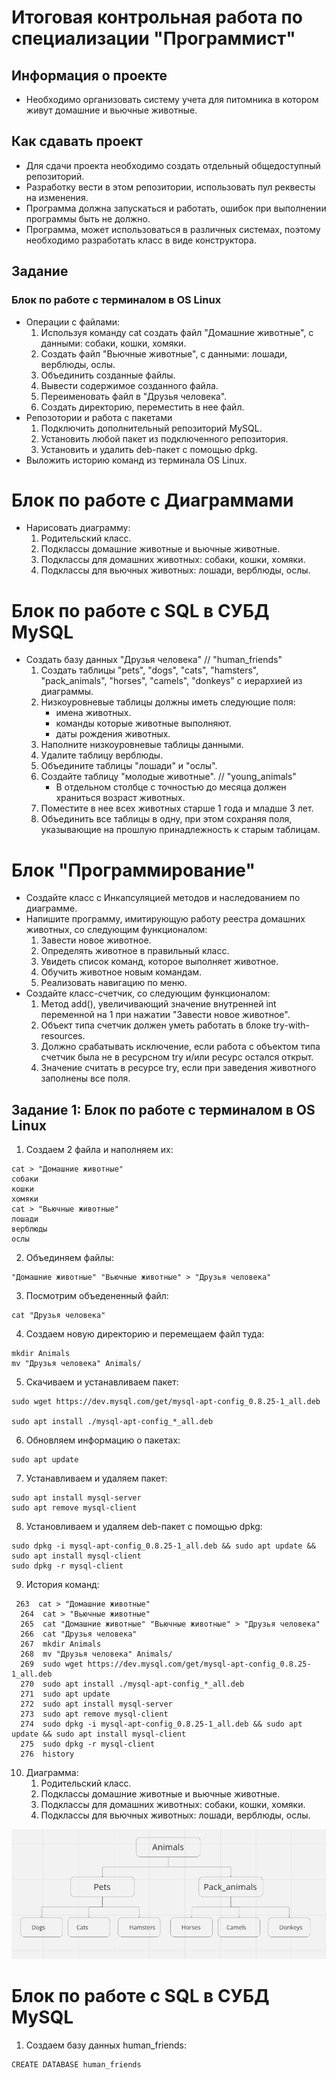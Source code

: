 # Итоговая контрольная работа по специализации "Программист"

## Информация о проекте
- Необходимо организовать систему учета для питомника в котором живут домашние и вьючные животные.

## Как сдавать проект
- Для сдачи проекта необходимо создать отдельный общедоступный репозиторий.
- Разработку вести в этом репозитории, использовать пул реквесты на изменения.
- Программа должна запускаться и работать, ошибок при выполнении программы быть не должно.
- Программа, может использоваться в различных системах, поэтому необходимо разработать класс в виде конструктора.

## Задание
### Блок по работе с терминалом в OS Linux
- Операции с файлами:
    1. Используя команду cat создать файл "Домашние животные", с данными: собаки, кошки, хомяки.
    2. Создать файл "Вьючные животные", с данными: лошади, верблюды, ослы.
    3. Объединить созданные файлы.
    4. Вывести содержимое созданного файла.
    5. Переименовать файл в "Друзья человека".
    6. Создать директорию, переместить в нее файл.
- Репозотории и работа с пакетами
    1. Подключить дополнительный репозиторий MySQL.
    2. Установить любой пакет из подключенного репозитория.
    3. Установить и удалить deb-пакет с помощью dpkg.
- Выложить историю команд из терминала OS Linux.

# Блок по работе с Диаграммами
- Нарисовать диаграмму:
    1. Родительский класс.
    2. Подклассы домашние животные и вьючные животные.
    3. Подклассы для домашних животных: собаки, кошки, хомяки.
    4. Подклассы для вьючных животных: лошади, верблюды, ослы.

# Блок по работе с SQL в СУБД MySQL
- Создать базу данных "Друзья человека" // "human_friends"
    1. Создать таблицы "pets", "dogs", "cats", "hamsters", "pack_animals", "horses", "camels", "donkeys" с иерархией из диаграммы.
    2. Низкоуровневые таблицы должны иметь следующие поля:
        - имена животных.
        - команды которые животные выполняют.
        - даты рождения животных.
    3. Наполните низкоуровневые таблицы данными.
    4. Удалите таблицу верблюды.
    5. Объедините таблицы "лошади" и "ослы".
    6. Создайте таблицу "молодые животные". // "young_animals"
        - В отдельном столбце с точностью до месяца должен храниться возраст животных.
    7. Поместите в нее всех животных старше 1 года и младше 3 лет.
    8. Объединить все таблицы в одну, при этом сохраняя поля, указывающие на прошлую принадлежность к старым таблицам.

# Блок "Программирование"
- Создайте класс с Инкапсуляцией методов и наследованием по диаграмме.
- Напишите программу, имитирующую работу реестра домашних животных, со следующим функционалом:
    1. Завести новое животное.
    2. Определять животное в правильный класс.
    3. Увидеть список команд, которое выполняет животное.
    4. Обучить животное новым командам.
    5. Реализовать навигацию по меню.
- Создайте класс-счетчик, со следующим функционалом:
    1. Метод add(), увеличивающий значение внутренней int переменной на 1 при нажатии "Завести новое животное".
    2. Объект типа счетчик должен уметь работать в блоке try-with-resources.
    3. Должно срабатывать исключение, если работа с объектом типа счетчик была не в ресурсном try и/или ресурс остался открыт.
    4. Значение считать в ресурсе try, если при заведения животного заполнены все поля.


## Задание 1: Блок по работе с терминалом в OS Linux

1. Создаем 2 файла и наполняем их:

```
cat > "Домашние животные"
собаки
кошки
хомяки
cat > "Вьючные животные"
лошади
верблюды
ослы
```
2. Объединяем файлы:
```
"Домашние животные" "Вьючные животные" > "Друзья человека"
```
3. Посмотрим объедененный файл:
```
cat "Друзья человека"
```
4. Создаем новую директорию и перемещаем файл туда:
```
mkdir Animals
mv "Друзья человека" Animals/
```
5. Скачиваем и устанавливаем пакет:
```
sudo wget https://dev.mysql.com/get/mysql-apt-config_0.8.25-1_all.deb

sudo apt install ./mysql-apt-config_*_all.deb
```
6. Обновляем информацию о пакетах:
```
sudo apt update
```
7. Устанавливаем и удаляем пакет:
```
sudo apt install mysql-server
sudo apt remove mysql-client
```
8. Установливаем и удаляем deb-пакет с помощью dpkg:
```
sudo dpkg -i mysql-apt-config_0.8.25-1_all.deb && sudo apt update && sudo apt install mysql-client
sudo dpkg -r mysql-client

```

9. История команд:
```
 263  cat > "Домашние животные"
  264  cat > "Вьючные животные"
  265  cat "Домашние животные" "Вьючные животные" > "Друзья человека"
  266  cat "Друзья человека"
  267  mkdir Animals
  268  mv "Друзья человека" Animals/
  269  sudo wget https://dev.mysql.com/get/mysql-apt-config_0.8.25-1_all.deb
  270  sudo apt install ./mysql-apt-config_*_all.deb
  271  sudo apt update
  272  sudo apt install mysql-server
  273  sudo apt remove mysql-client
  274  sudo dpkg -i mysql-apt-config_0.8.25-1_all.deb && sudo apt update && sudo apt install mysql-client
  275  sudo dpkg -r mysql-client
  276  history
```
10. Диаграмма:
    1. Родительский класс.
    2. Подклассы домашние животные и вьючные животные.
    3. Подклассы для домашних животных: собаки, кошки, хомяки.
    4. Подклассы для вьючных животных: лошади, верблюды, ослы.

![Диаграмма](https://github.com/nadushka89/final_developer/blob/main/source/Diagramma.png) 


# Блок по работе с SQL в СУБД MySQL

1. Создаем базу данных human_friends:
```
CREATE DATABASE human_friends
```


